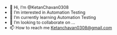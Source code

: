 - 👋 Hi, I’m @KetanChavan0308
- 👀 I’m interested in Automation Testing
- 🌱 I’m currently learning Automation Testing
- 💞️ I’m looking to collaborate on ...
- 📫 How to reach me Ketanchavan0308@gmail.com

<!---
KetanChavan0308/KetanChavan0308 is a ✨ special ✨ repository because its `README.md` (this file) appears on your GitHub profile.
You can click the Preview link to take a look at your changes.
--->
